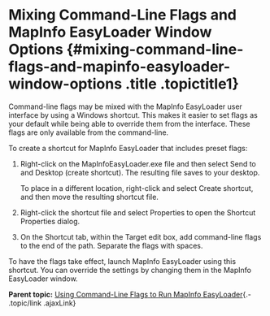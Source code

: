Mixing Command-Line Flags and MapInfo EasyLoader Window Options {#mixing-command-line-flags-and-mapinfo-easyloader-window-options .title .topictitle1}
===============================================================

<div class="body taskbody">

<div class="section context">

Command-line flags may be mixed with the MapInfo EasyLoader user
interface by using a Windows shortcut. This makes it easier to set flags
as your default while being able to override them from the interface.
These flags are only available from the command-line.

</div>

To create a shortcut for MapInfo EasyLoader that includes preset flags:

1.  <span class="ph cmd">Right-click on the <span
    class="ph filepath">MapInfoEasyLoader.exe</span> file and then
    select <span class="ph uicontrol">Send to</span> and <span
    class="ph uicontrol">Desktop (create shortcut)</span>. The resulting
    file saves to your desktop.</span>
    <div class="itemgroup info">

    To place in a different location, right-click and select <span
    class="ph uicontrol">Create shortcut</span>, and then move the
    resulting shortcut file.

    </div>

2.  <span class="ph cmd">Right-click the shortcut file and select <span
    class="ph uicontrol">Properties</span> to open the <span
    class="keyword wintitle">Shortcut Properties</span> dialog.</span>
3.  <span class="ph cmd">On the <span
    class="ph uicontrol">Shortcut</span> tab, within the <span
    class="ph uicontrol">Target</span> edit box, add command-line flags
    to the end of the path. Separate the flags with spaces.</span>

<div class="section result">

To have the flags take effect, launch MapInfo EasyLoader using this
shortcut. You can override the settings by changing them in the MapInfo
EasyLoader window.

</div>

</div>

<div class="related-links" functx="http://www.functx.com">

<div class="related-links-title">

</div>

<div class="familylinks">

<div class="parentlink">

**Parent topic:** [Using Command-Line Flags to Run MapInfo
EasyLoader](guide/productivity/../../guide/productivity/usingcommandlineflags.html){.-
.topic/link .ajaxLink}

</div>

</div>

</div>
